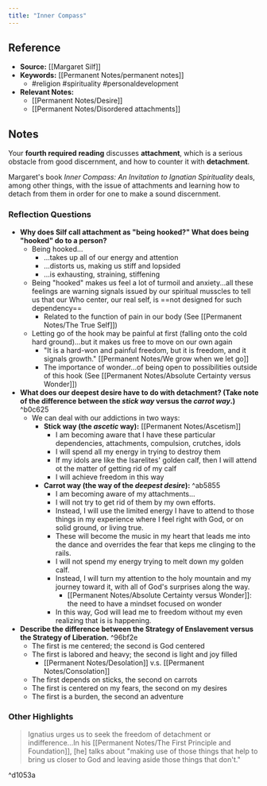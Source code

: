 ```yaml
---
title: "Inner Compass"
---
```

## Reference
- **Source:** [[Margaret Silf]]
- **Keywords:** [[Permanent Notes/permanent notes]]
	- #religion #spirituality #personaldevelopment 
- **Relevant Notes:** 
	- [[Permanent Notes/Desire]]
	- [[Permanent Notes/Disordered attachments]]

## Notes
Your **fourth required reading** discusses **attachment**, which is a serious obstacle from good discernment, and how to counter it with **detachment**.

Margaret's book _Inner Compass: An Invitation to Ignatian Spirituality_ deals, among other things, with the issue of attachments and learning how to detach from them in order for one to make a sound discernment.

### Reflection Questions
-   **Why does Silf call attachment as "being hooked?" What does being "hooked" do to a person?**
	- Being hooked...
		- ...takes up all of our energy and attention
		- ...distorts us, making us stiff and lopsided
		- ...is exhausting, straining, stiffening
	- Being "hooked" makes us feel a lot of turmoil and anxiety...all these feelings are warning signals issued by our spiritual musscles to tell us that our Who center, our real self, is ==not designed for such dependency==
		- Related to the function of pain in our body (See [[Permanent Notes/The True Self]])
	- Letting go of the hook may be painful at first (falling onto the cold hard ground)...but it makes us free to move on our own again
		- "It is a hard-won and painful freedom, but it is freedom, and it signals growth." [[Permanent Notes/We grow when we let go]]
		- The importance of wonder...of being open to possibilities outside of this hook (See [[Permanent Notes/Absolute Certainty versus Wonder]])
-   **What does our deepest desire have to do with detachment? (Take note of the difference between the _stick way_ versus the _carrot way_.)** ^b0c625
	- We can deal with our addictions in two ways:
		- **Stick way (the *ascetic* way):** [[Permanent Notes/Ascetism]]
			- I am becoming aware that I have these particular dependencies, attachments, compulsion, crutches, idols
			- I will spend all my energy in trying to destroy them
			- If my idols are like the Isarelites' golden calf, then I will attend ot the matter of getting rid of my calf
			- I will achieve freedom in this way
		- **Carrot way (the way of the *deepest desire*):** ^ab5855
			- I am becoming aware of my attachments...
			- I will not try to get rid of them by my own efforts.
			- Instead, I will use the limited energy I have to attend to those things in my experience where I feel right with God, or on solid ground, or living true. 
			- These will become the music in my heart that leads me into the dance and overrides the fear that keps me clinging to the rails. 
			- I will not spend my energy trying to melt down my golden calf.
			- Instead, I will turn my attention to the holy mountain and my journey toward it, with all of God's surprises along the way.
				- [[Permanent Notes/Absolute Certainty versus Wonder]]: the need to have a mindset focused on wonder
			- In this way, God will lead me to freedom without my even realizing that is is happening.
-   **Describe the difference between the Strategy of Enslavement versus the Strategy of Liberation.** ^96bf2e
	- The first is me centered; the second is God centered
	- The first is labored and heavy; the second is light and joy filled
		- [[Permanent Notes/Desolation]] v.s. [[Permanent Notes/Consolation]]
	- The first depends on sticks, the second on carrots
	- The first is centered on my fears, the second on my desires
	- The first is a burden, the second an adventure

### Other Highlights
> Ignatius urges us to seek the freedom of detachment or indifference...In his [[Permanent Notes/The First Principle and Foundation]], [he] talks about "making use of those things that help to bring us closer to God and leaving aside those things that don't."

^d1053a
